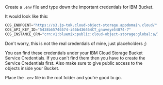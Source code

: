 

Create a `.env` file and type down the important credentials for IBM Bucket.

It would look like this:

```python
COS_ENDPOINT="https://s3.jp-tok.cloud-object-storage.appdomain.cloud/" 
COS_API_KEY_ID="5438b65746574-i46b436464CT_gnuveye54874-7" 
COS_INSTANCE_CRN="crn:v1:bluemix:public:cloud-object-storage:global:a/7b487h46464w8765bv756nmh386535:c22fe22d-22c4-4cc1-a2db-b54b37f43::" 
```

Don't worry, this is not the real credentials of mine, just placeholders ;)

You can find these credentials under your IBM Cloud Storage Bucket Service Credentials. 
If you can't find them then you have to create the Service Credentials first. 
Also make sure to give public access to the objects inside your Bucket.

Place the `.env` file in the root folder and you're good to go.
